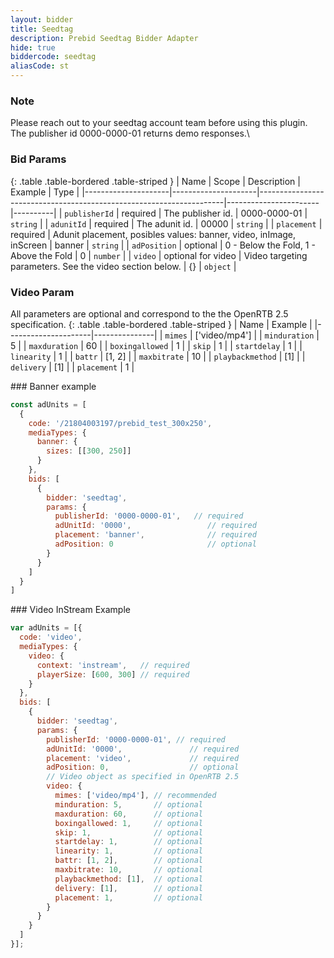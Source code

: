```yaml
---
layout: bidder
title: Seedtag
description: Prebid Seedtag Bidder Adapter
hide: true
biddercode: seedtag
aliasCode: st
---
```


### Note

Please reach out to your seedtag account team before using this plugin.\
The publisher id 0000-0000-01 returns demo responses.\


### Bid Params

{: .table .table-bordered .table-striped }
| Name                | Scope               | Description                                                         | Example               | Type     |
|---------------------|---------------------|---------------------------------------------------------------------|-----------------------|----------|
| `publisherId`       | required            | The publisher id.                                                   | 0000-0000-01          | `string` |
| `adunitId`          | required            | The adunit id.                                                      | 00000                 | `string` |
| `placement`         | required            | Adunit placement, posibles values: banner, video, inImage, inScreen | banner                | `string` |
| `adPosition`        | optional            | 0 - Below the Fold, 1 - Above the Fold                              | 0                     | `number` |
| `video`             | optional for video  | Video targeting parameters. See the video section below.            | {}                    | `object` |

### Video Param
All parameters are optional and correspond to the the OpenRTB 2.5 specification.
{: .table .table-bordered .table-striped }
| Name                | Example       |
|---------------------|---------------|
| `mimes`             | ['video/mp4'] |
| `minduration`       | 5             |
| `maxduration`       | 60            |
| `boxingallowed`     | 1             |
| `skip`              | 1             |
| `startdelay`        | 1             |
| `linearity`         | 1             |
| `battr`             | [1, 2]        |
| `maxbitrate`        | 10            |
| `playbackmethod`    | [1]           |
| `delivery`          | [1]           |
| `placement`         | 1             |


### Banner example

```js
const adUnits = [
  {
    code: '/21804003197/prebid_test_300x250',
    mediaTypes: {
      banner: {
        sizes: [[300, 250]]
      }
    },
    bids: [
      {
        bidder: 'seedtag',
        params: {
          publisherId: '0000-0000-01',   // required
          adUnitId: '0000',                 // required
          placement: 'banner',              // required
          adPosition: 0                     // optional
        }
      }
    ]
  }
]
```

### Video InStream Example

```js
var adUnits = [{
  code: 'video',
  mediaTypes: {
    video: {
      context: 'instream',   // required
      playerSize: [600, 300] // required
    }
  },
  bids: [
    {
      bidder: 'seedtag',
      params: {
        publisherId: '0000-0000-01', // required
        adUnitId: '0000',               // required
        placement: 'video',             // required
        adPosition: 0,                  // optional
        // Video object as specified in OpenRTB 2.5
        video: {
          mimes: ['video/mp4'], // recommended
          minduration: 5,       // optional
          maxduration: 60,      // optional
          boxingallowed: 1,     // optional
          skip: 1,              // optional
          startdelay: 1,        // optional
          linearity: 1,         // optional
          battr: [1, 2],        // optional
          maxbitrate: 10,       // optional
          playbackmethod: [1],  // optional
          delivery: [1],        // optional
          placement: 1,         // optional
        }
      }
    }
  ]
}];
```
